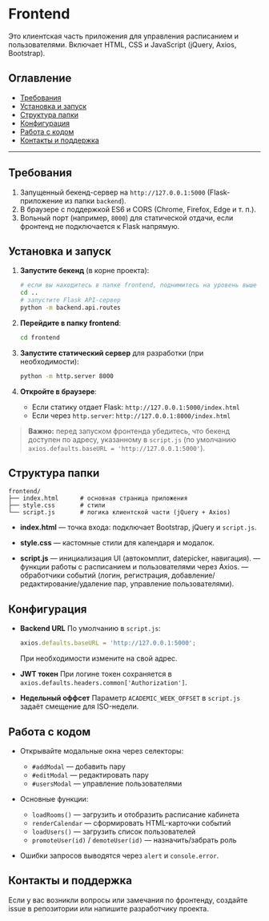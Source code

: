 # Frontend

Это клиентская часть приложения для управления расписанием и пользователями. Включает HTML, CSS и JavaScript (jQuery, Axios, Bootstrap).

## Оглавление

* [Требования](#требования)
* [Установка и запуск](#установка-и-запуск)
* [Структура папки](#структура-папки)
* [Конфигурация](#конфигурация)
* [Работа с кодом](#работа-с-кодом)
* [Контакты и поддержка](#контакты-и-поддержка)

---

## Требования

1. Запущенный бекенд-сервер на `http://127.0.0.1:5000` (Flask-приложение из папки `backend`).
2. В браузере с поддержкой ES6 и CORS (Chrome, Firefox, Edge и т. п.).
3. Вольный порт (например, `8000`) для статической отдачи, если фронтенд не подключается к Flask напрямую.

## Установка и запуск

1. **Запустите бекенд** (в корне проекта):

   ```bash
   # если вы находитесь в папке frontend, поднимитесь на уровень выше
   cd ..
   # запустите Flask API-сервер
   python -m backend.api.routes
   ```

2. **Перейдите в папку frontend**:

   ```bash
   cd frontend
   ```

3. **Запустите статический сервер** для разработки (при необходимости):

   ```bash
   python -m http.server 8000
   ```

4. **Откройте в браузере**:

   * Если статику отдает Flask:  `http://127.0.0.1:5000/index.html`
   * Если через `http.server`:   `http://127.0.0.1:8000/index.html`

> **Важно:** перед запуском фронтенда убедитесь, что бекенд доступен по адресу, указанному в `script.js` (по умолчанию `axios.defaults.baseURL = 'http://127.0.0.1:5000'`).

## Структура папки

```
frontend/
├── index.html      # основная страница приложения
├── style.css       # стили
└── script.js       # логика клиентской части (jQuery + Axios)
```

* **index.html**
  — точка входа: подключает Bootstrap, jQuery и `script.js`.

* **style.css**
  — кастомные стили для календаря и модалок.

* **script.js**
  — инициализация UI (автокомплит, datepicker, навигация).
  — функции работы с расписанием и пользователями через Axios.
  — обработчики событий (логин, регистрация, добавление/редактирование/удаление пар, управление пользователями).

## Конфигурация

* **Backend URL**
  По умолчанию в `script.js`:

  ```js
  axios.defaults.baseURL = 'http://127.0.0.1:5000';
  ```

  При необходимости измените на свой адрес.

* **JWT токен**
  При логине токен сохраняется в `axios.defaults.headers.common['Authorization']`.

* **Недельный оффсет**
  Параметр `ACADEMIC_WEEK_OFFSET` в `script.js` задаёт смещение для ISO-недели.

## Работа с кодом

* Открывайте модальные окна через селекторы:

  * `#addModal` — добавить пару
  * `#editModal` — редактировать пару
  * `#usersModal` — управление пользователями

* Основные функции:

  * `loadRooms()`     — загрузить и отобразить расписание кабинета
  * `renderCalendar` — сформировать HTML-карточки событий
  * `loadUsers()`     — загрузить список пользователей
  * `promoteUser(id)` / `demoteUser(id)` — назначить/забрать роль

* Ошибки запросов выводятся через `alert` и `console.error`.

## Контакты и поддержка

Если у вас возникли вопросы или замечания по фронтенду, создайте issue в репозитории или напишите разработчику проекта.
